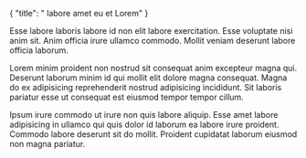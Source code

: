 {
  "title": " labore amet eu et Lorem"
}

Esse labore laboris labore id non elit labore exercitation. Esse voluptate nisi anim sit. Anim officia irure ullamco commodo. Mollit veniam deserunt labore officia laborum.

Lorem minim proident non nostrud sit consequat anim excepteur magna qui. Deserunt laborum minim id qui mollit elit dolore magna consequat. Magna do ex adipisicing reprehenderit nostrud adipisicing incididunt. Sit laboris pariatur esse ut consequat est eiusmod tempor tempor cillum.

Ipsum irure commodo ut irure non quis labore aliquip. Esse amet labore adipisicing in ullamco qui quis dolor id laborum ea labore irure proident. Commodo labore deserunt sit do mollit. Proident cupidatat laborum eiusmod non magna pariatur.